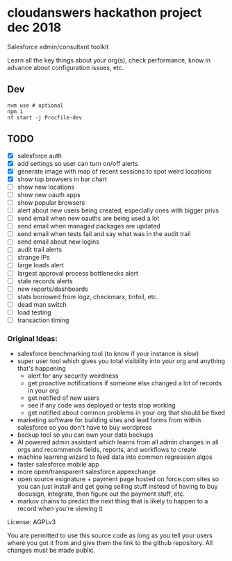 # cloudanswers hackathon project dec 2018

Salesforce admin/consultant toolkit

Learn all the key things about your org(s), check performance, know in advance about configuration issues, etc.

## Dev

    nvm use # optional
    npm i
    nf start -j Procfile-dev

## TODO

- [x] salesforce auth
- [x] add settings so user can turn on/off alerts
- [x] generate image with map of recent sessions to spot weird locations
- [x] show top browsers in bar chart
- [ ] show new locations
- [ ] show new oauth apps
- [ ] show popular browsers
- [ ] alert about new users being created, especially ones with bigger privs
- [ ] send email when new oauths are being used a lot
- [ ] send email when managed packages are updated
- [ ] send email when tests fail and say what was in the audit trail
- [ ] send email about new logins
- [ ] audit trail alerts
- [ ] strange IPs
- [ ] large loads alert
- [ ] largest approval process bottlenecks alert
- [ ] stale records alerts
- [ ] new reports/dashboards
- [ ] stats borrowed from logz, checkmarx, tinfoil, etc.
- [ ] dead man switch
- [ ] load testing
- [ ] transaction timing

### Original Ideas:

- salesforce benchmarking tool (to know if your instance is slow)
- super user tool which gives you total visibility into your org and anything that's happening
  - alert for any security weirdness
  - get proactive notifications if someone else changed a lot of records in your org
  - get notified of new users
  - see if any code was deployed or tests stop working
  - get notified about common problems in your org that should be fixed
- marketing software for building sites and lead forms from within salesforce so you don't have to buy wordpress
- backup tool so you can own your data backups
- AI powered admin assistant which learns from all admin changes in all orgs and recommends fields, reports, and workflows to create
- machine learning wizard to feed data into common regression algos
- faster salesforce mobile app
- more open/transparent salesforce appexchange
- open source esignature + payment page hosted on force.com sites so you can just install and get going selling stuff instead of having to buy docusign, integrate, then figure out the payment stuff, etc.
- markov chains to predict the next thing that is likely to happen to a record when you're viewing it

License: AGPLv3

You are permitted to use this source code as long as you tell your users where you got it from and give them the link to the github repository. All changes must be made public.
